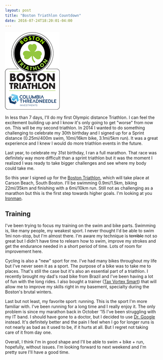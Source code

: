 ```yaml
---
layout: post
title: "Boston Triathlon Countdown"
date: 2016-07-24T18:20:01-04:00
---
```


![](/assets/articles/2016-07-24-boston-triathlon/boston-triathlon-logo.png)

In less than 7 days, I'll do my first Olympic distance Triathlon. I can feel the excitement building up and I know it's only going to get "worse" from now on. This will be my second triathlon. In 2014 I wanted to do something challenging to celebrate my 30th birthday and I signed up for a Sprint distance (0.25mi/400m swim, 10mi/16km bike, 3.1mi/5km run). It was a great experience and I knew I would do more triathlon events in the future. 

Last year, to celebrate my 31st birthday, I ran a full marathon. That race was definitely way more difficult than a sprint triathlon but it was the moment I realized I was ready to take bigger challenges and see where my body could take me. 

So this year I signed up for the [Boston Triathlon](http://www.bostontri.com/), which will take place at Carson Beach, South Boston. I'll be swimming 0.9mi/1.5km, biking 22mi/35km and finishing with a 6mi/10km run. Still not as challenging as a marathon but this is the first step towards higher goals. I'm looking at you [Ironman](http://www.ironman.com). 

## Training

I've been trying to focus my training on the swim and bike parts. Swimming is, like many people, my weakest sport. I never thought I'd be able to swim 1mi non-stop, but I'm almost there. I'm aware my technique is ~~terrible~~ not so great but I didn't have time to relearn how to swim, improve my strokes and get the endurance needed in a short period of time. Lots of room for improvement here. 

Cycling is also a "new" sport for me. I've had many bikes throughout my life but I've never seen it as a sport. The purpose of a bike was to take me to places. That's still the case but it's also an essential part of a triathlon. I recently brought my dad's road bike from Brazil and I've been having a lot of fun with the long rides. I also bought a trainer ([Tax Vortex Smart](https://www.tacx.com/products/trainers/vortex-smart)) that will allow me to improve my skills right in my basement, specialty during the Boston's brutal winters. 

Last but not least, my favorite sport: running. This is the sport I'm more familiar with. I've been running for a long time and I really enjoy it. The only problem is since my marathon back in October '15 I've been struggling with my IT band. I should have gone to a doctor, but I decided to use [Dr. Google](https://www.google.com) instead. It's definitely better and the pain I feel when I go for longer runs is not nearly as bad as it used to be, if it hurts at all. But I regret not taking care of it from day one. 

Overall, I think I'm in good shape and I'll be able to swim + bike + run, hopefully, without issues. I'm looking forward to next weekend and I'm pretty sure I'll have a good time. 
